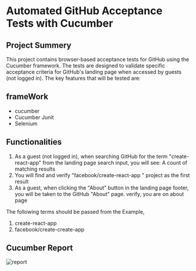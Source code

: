 # Automated GitHub Acceptance Tests with Cucumber


## Project Summery
This project contains browser-based acceptance tests for GitHub using the Cucumber framework. The tests are designed to validate specific acceptance criteria for GitHub's landing page when accessed by guests (not logged in). The key features that will be tested are:

## frameWork
- cucumber
- Cucumber Junit
- Selenium
 


## Functionalities

1. As a guest (not logged in), when searching GitHub for the term "create-react-app" from the landing page search input, you will see: A count of matching results
2. You will find and verify "facebook/create-react-app " project as the first result
3. As a guest, when clicking the "About" button in the landing page footer, you will be taken to the GitHub "About" page. verify, you are on about page

The following terms should be passed from the Example,
1. create-react-app
2. facebook/create-create-app



## Cucumber Report

![report](https://github.com/roshnirifa/Automated_GitHub_Acceptance_Tests_with_Cucumber/assets/74822231/4418b640-ec4d-46c6-aae5-ea1e81c8eae2)




